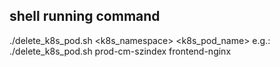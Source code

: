 ## shell running command
./delete_k8s_pod.sh <k8s_namespace> <k8s_pod_name>
e.g.: ./delete_k8s_pod.sh prod-cm-szindex frontend-nginx
